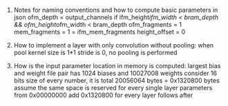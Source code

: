 1. Notes for naming conventions and how to compute basic parameters in json
ofm_depth = output_channels
if ifm_height*ifm_width < bram_depth && ofm_height*ofm_width < bram_depth
    ofm_fragments = 1
    mem_fragments = 1 = ifm_mem_fragments
    height_offset = 0

2. How to implement a layer with only convolution without pooling:
when pool kernel size is 1*1 stride is 0, no pooling is performed

3. How is the input parameter location in memory is computed:
largest bias and weight file pair has 1024 biases and 10027008 weights
consider 16 bits size of every number, it is total 20056064 bytes = 0x1320800 bytes
assume the same space is reserved for every single layer parameters
from 0x00000000 add 0x1320800 for every layer follows after

